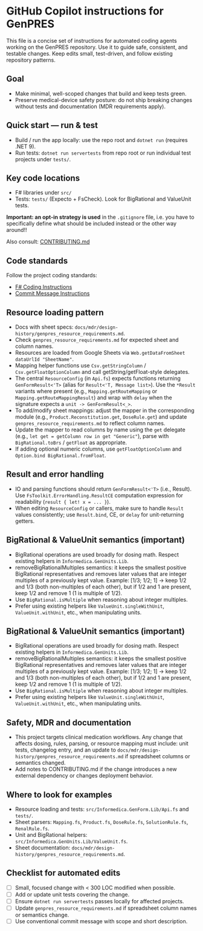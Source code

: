 # GitHub Copilot instructions for GenPRES

This file is a concise set of instructions for automated coding agents working on the GenPRES repository. Use it to guide safe, consistent, and testable changes. Keep edits small, test-driven, and follow existing repository patterns.

## Goal
- Make minimal, well-scoped changes that build and keep tests green.
- Preserve medical-device safety posture: do not ship breaking changes without tests and documentation (MDR requirements apply).

## Quick start — run & test
- Build / run the app locally: use the repo root and `dotnet run` (requires .NET 9).
- Run tests: `dotnet run servertests` from repo root or run individual test projects under `tests/`.

## Key code locations
- F# libraries under `src/` 
- Tests: `tests/` (Expecto + FsCheck). Look for BigRational and ValueUnit tests.

**Important: an opt-in strategy is used** in the `.gitignore` file, i.e. you have to specifically define what should be included instead or the other way around!!


Also consult: [CONTRIBUTING.md](https://github.com/halcwb/GenPres2?tab=contributing-ov-file)

## Code standards
Follow the project coding standards:
- [F# Coding Instructions](instructions/fsharp-coding.instructions.md)
- [Commit Message Instructions](instructions/commit-message.instructions.md)

## Resource loading pattern

- Docs with sheet specs: `docs/mdr/design-history/genpres_resource_requirements.md`.
- Check `genpres_resource_requirements.md` for expected sheet and column names.
- Resources are loaded from Google Sheets via `Web.getDataFromSheet dataUrlId "SheetName"`.
- Mapping helper functions use `Csv.getStringColumn` / `Csv.getFloatOptionColumn` and call getString/getFloat-style delegates.
- The central `ResourceConfig` (in `Api.fs`) expects functions returning `GenFormResult<'T>` (alias for `Result<'T, Message list>`). Use the `*Result` variants where present (e.g., `Mapping.getRouteMapping` or `Mapping.getRouteMappingResult`) and wrap with `delay` when the signature expects a `unit -> GenFormResult<_>`.
- To add/modify sheet mappings: adjust the mapper in the corresponding module (e.g., `Product.Reconstitution.get`, `DoseRule.get`) and update `genpres_resource_requirements.md` to reflect column names.
- Update the mapper to read columns by name using the `get` delegate (e.g., `let get = getColumn row in get "Generic"`), parse with `BigRational.toBrs` / `getFloat` as appropriate.
- If adding optional numeric columns, use `getFloatOptionColumn` and `Option.bind BigRational.fromFloat`.

## Result and error handling
- IO and parsing functions should return `GenFormResult<'T>` (i.e., Result). Use `FsToolkit.ErrorHandling.ResultCE` computation expression for readability (`result { let! x = ... }`).
- When editing `ResourceConfig` or callers, make sure to handle `Result` values consistently; use `Result.bind`, CE, or `delay` for unit-returning getters.

## BigRational & ValueUnit semantics (important)
- BigRational operations are used broadly for dosing math. Respect existing helpers in `Informedica.GenUnits.Lib`.
- removeBigRationalMultiples semantics: it keeps the smallest positive BigRational representatives and removes later values that are integer multiples of a previously kept value. Example: [1/3; 1/2; 1] -> keep 1/2 and 1/3 (both non-multiples of each other), but if 1/2 and 1 are present, keep 1/2 and remove 1 (1 is multiple of 1/2).
- Use `BigRational.isMultiple` when reasoning about integer multiples.
- Prefer using existing helpers like `ValueUnit.singleWithUnit`, `ValueUnit.withUnit`, etc., when manipulating units.

## BigRational & ValueUnit semantics (important)
- BigRational operations are used broadly for dosing math. Respect existing helpers in `Informedica.GenUnits.Lib`.
- removeBigRationalMultiples semantics: it keeps the smallest positive BigRational representatives and removes later values that are integer multiples of a previously kept value. Example: [1/3; 1/2; 1] -> keep 1/2 and 1/3 (both non-multiples of each other), but if 1/2 and 1 are present, keep 1/2 and remove 1 (1 is multiple of 1/2).
- Use `BigRational.isMultiple` when reasoning about integer multiples.
- Prefer using existing helpers like `ValueUnit.singleWithUnit`, `ValueUnit.withUnit`, etc., when manipulating units.

## Safety, MDR and documentation
- This project targets clinical medication workflows. Any change that affects dosing, rules, parsing, or resource mapping must include: unit tests, changelog entry, and an update to `docs/mdr/design-history/genpres_resource_requirements.md` if spreadsheet columns or semantics changed.
- Add notes to CONTRIBUTING.md if the change introduces a new external dependency or changes deployment behavior.

## Where to look for examples
- Resource loading and tests: `src/Informedica.GenForm.Lib/Api.fs` and `tests/`.
- Sheet parsers: `Mapping.fs`, `Product.fs`, `DoseRule.fs`, `SolutionRule.fs`, `RenalRule.fs`.
- Unit and BigRational helpers: `src/Informedica.GenUnits.Lib/ValueUnit.fs`.
- Sheet documentation: `docs/mdr/design-history/genpres_resource_requirements.md`.

## Checklist for automated edits
- [ ] Small, focused change with < 300 LOC modified when possible.
- [ ] Add or update unit tests covering the change.
- [ ] Ensure `dotnet run servertests` passes locally for affected projects.
- [ ] Update `genpres_resource_requirements.md` if spreadsheet column names or semantics change.
- [ ] Use conventional commit message with scope and short description.
